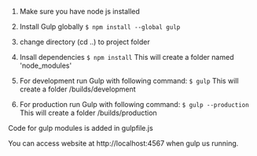 1.  Make sure you have node js installed
2.  Install Gulp globally
```$ npm install --global gulp```

3. change directory (cd ..) to project folder
4. Insall dependencies
```$ npm install```
This will create a folder named 'node_modules'

5. For development run Gulp with following command:
```$ gulp```
This will create a folder /builds/development

6. For production run Gulp with following command:
```$ gulp --production```
This will create a folder /builds/production


Code for gulp modules is added in gulpfile.js

You can access website at http://localhost:4567 when gulp us running.
